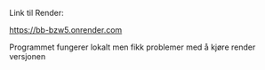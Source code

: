 Link til Render:

https://bb-bzw5.onrender.com

Programmet fungerer lokalt men fikk problemer med å kjøre render versjonen
